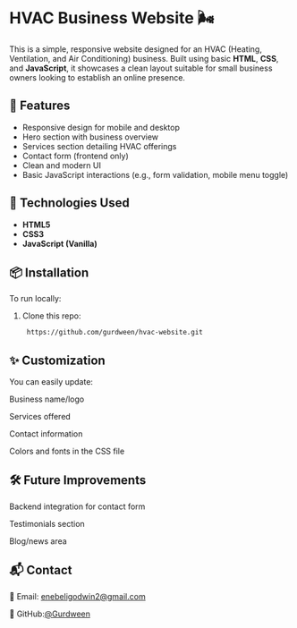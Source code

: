 # HVAC Business Website 🌬️

This is a simple, responsive website designed for an HVAC (Heating, Ventilation, and Air Conditioning) business. Built using basic **HTML**, **CSS**, and **JavaScript**, it showcases a clean layout suitable for small business owners looking to establish an online presence.

## 🚀 Features

- Responsive design for mobile and desktop
- Hero section with business overview
- Services section detailing HVAC offerings
- Contact form (frontend only)
- Clean and modern UI
- Basic JavaScript interactions (e.g., form validation, mobile menu toggle)

## 📁 Technologies Used

- **HTML5**
- **CSS3**
- **JavaScript (Vanilla)**

## 📦 Installation

To run locally:
1. Clone this repo:
   ```bash
    https://github.com/gurdween/hvac-website.git
   
## ✨ Customization
You can easily update:

Business name/logo

Services offered

Contact information

Colors and fonts in the CSS file

## 🛠️ Future Improvements
Backend integration for contact form

Testimonials section

Blog/news area

## 📬 Contact
📧 Email: enebeligodwin2@gmail.com

🐙 GitHub:[@Gurdween](https://github.com/Gurdween)
